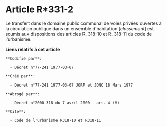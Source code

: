 # Article R*331-2

Le transfert dans le domaine public communal de voies privées ouvertes à la circulation publique dans un ensemble
d'habitation [*classement*] est soumis aux dispositions des articles R. 318-10 et R. 318-11 du code de l'urbanisme.

**Liens relatifs à cet article**

	**Codifié par**:

	  - Décret n°77-241 1977-03-07

	**Créé par**:

	  - Décret n°77-241 1977-03-07 JORF et JONC 18 Mars 1977

	**Abrogé par**:

	  - Décret n°2000-318 du 7 avril 2000 - art. 4 (V)

	**Cite**:

	  - Code de l'urbanisme R318-10 et R318-11
